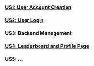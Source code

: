 ### [US1: User Account Creation](https://docs.google.com/presentation/d/168Fc4ERGA6ZJV6rMkrm079E98-3INiS2o2NB9zgWvhI/edit?usp=sharing)

### [US2: User Login](https://docs.google.com/presentation/d/1RXPwQExU2fWFpdYALtuoYH3nal9gUyZCxD283IUxYXM/edit?usp=sharing)

### US3: Backend Management

### [US4: Leaderboard and Profile Page](https://docs.google.com/presentation/d/1_S9DfH9pai8y7cU1zxM_0QRoHiCl5gUEzBS27jJITks/edit?usp=sharing)

### US5: ... 
